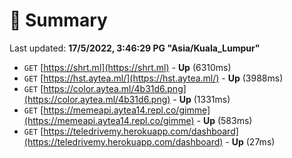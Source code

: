 # 📖 Summary
Last updated: **17/5/2022, 3:46:29 PG "Asia/Kuala_Lumpur"**

- `GET` [https://shrt.ml](https://shrt.ml) - **Up** (6310ms)
- `GET` [https://hst.aytea.ml/](https://hst.aytea.ml/) - **Up** (3988ms)
- `GET` [https://color.aytea.ml/4b31d6.png](https://color.aytea.ml/4b31d6.png) - **Up** (1331ms)
- `GET` [https://memeapi.aytea14.repl.co/gimme](https://memeapi.aytea14.repl.co/gimme) - **Up** (583ms)
- `GET` [https://teledrivemy.herokuapp.com/dashboard](https://teledrivemy.herokuapp.com/dashboard) - **Up** (27ms)
